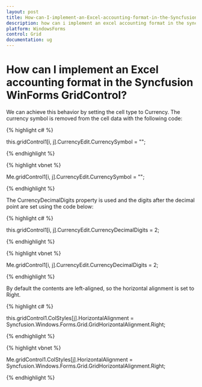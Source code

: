 ```yaml
---
layout: post
title: How-can-I-implement-an-Excel-accounting-format-in-the-Syncfusion-WinForms-GridControl | WindowsForms | Syncfusion
description: how can i implement an excel accounting format in the syncfusion winforms gridcontrol
platform: WindowsForms
control: Grid
documentation: ug
---
```


# How can I implement an Excel accounting format in the Syncfusion WinForms GridControl?

We can achieve this behavior by setting the cell type to Currency. The currency symbol is removed from the cell data with the following code:

{% highlight c# %}

this.gridControl1[i, j].CurrencyEdit.CurrencySymbol = "";


{% endhighlight %}

{% highlight vbnet %}

Me.gridControl1[i, j].CurrencyEdit.CurrencySymbol = "";


{% endhighlight %}

The CurrencyDecimalDigits property is used and the digits after the decimal point are set using the code below:

{% highlight c# %}

this.gridControl1[i, j].CurrencyEdit.CurrencyDecimalDigits = 2;


{% endhighlight %}



{% highlight vbnet %}

Me.gridControl1[i, j].CurrencyEdit.CurrencyDecimalDigits = 2;


{% endhighlight %}


By default the contents are left-aligned, so the horizontal alignment is set to Right.

{% highlight c# %}

this.gridControl1.ColStyles[j].HorizontalAlignment = Syncfusion.Windows.Forms.Grid.GridHorizontalAlignment.Right;


{% endhighlight %}

{% highlight vbnet %}

Me.gridControl1.ColStyles[j].HorizontalAlignment = Syncfusion.Windows.Forms.Grid.GridHorizontalAlignment.Right;


{% endhighlight %}

